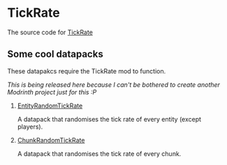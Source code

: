 # TickRate
The source code for [TickRate](https://modrinth.com/mod/tick)

## Some cool datapacks
These datapakcs require the TickRate mod to function.

_This is being released here because I can't be bothered to create another Modrinth project just for this :P_

1. <a download href="https://github.com/DennisOchulor/TickRate/raw/refs/heads/main/datapacks/EntityRandomTickRate.zip">EntityRandomTickRate</a>

   A datapack that randomises the tick rate of every entity (except players).

2. <a download href="https://github.com/DennisOchulor/TickRate/raw/refs/heads/main/datapacks/ChunkRandomTickRate.zip">ChunkRandomTickRate</a>

   A datapack that randomises the tick rate of every chunk.